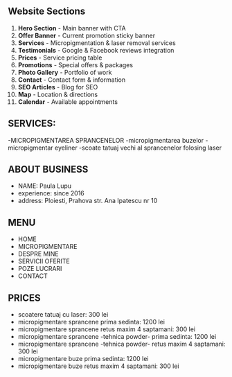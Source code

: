 ## Website Sections
1. **Hero Section** - Main banner with CTA
2. **Offer Banner** - Current promotion sticky banner
3. **Services** - Micropigmentation & laser removal services
4. **Testimonials** - Google & Facebook reviews integration
5. **Prices** - Service pricing table
6. **Promotions** - Special offers & packages
7. **Photo Gallery** - Portfolio of work
8. **Contact** - Contact form & information
9. **SEO Articles** - Blog for SEO
10. **Map** - Location & directions
11. **Calendar** - Available appointments

## SERVICES:
-MICROPIGMENTAREA SPRANCENELOR
-micropigmentarea buzelor
-micropigmentar eyeliner
-scoate tatuaj vechi al sprancenelor folosing laser

## ABOUT BUSINESS
- NAME: Paula Lupu
- experience: since 2016
- address: Ploiesti, Prahova str. Ana Ipatescu nr 10

## MENU
- HOME
- MICROPIGMENTARE
- DESPRE MINE
- SERVICII OFERITE
- POZE LUCRARI
- CONTACT

## PRICES
 - scoatere tatuaj cu laser: 300 lei
 - micropigmentare sprancene prima sedinta: 1200 lei
 - micropigmentare sprancene retus maxim 4 saptamani: 300 lei
 - micropigmentare sprancene -tehnica powder- prima sedinta: 1200 lei
 - micropigmentare sprancene -tehnica powder- retus maxim 4 saptamani: 300 lei
 - micropigmentare buze prima sedinta: 1200 lei
 - micropigmentare buze retus maxim 4 saptamani: 300 lei